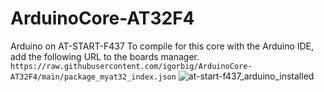# ArduinoCore-AT32F4
 Arduino on AT-START-F437
 To compile for this core with the Arduino IDE, add the following URL to the boards manager.
`https://raw.githubusercontent.com/igorbig/ArduinoCore-AT32F4/main/package_myat32_index.json`
![at-start-f437_arduino_installed](https://user-images.githubusercontent.com/5628664/192292241-fde1382d-210b-4ddf-821b-71f5d523742b.png)
